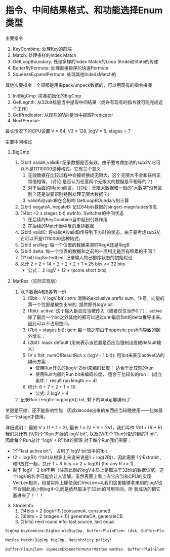 # 指令、中间结果格式、和功能选择Enum类型

主要指令
1. KeyCombine: 处理Key的前端
2. Match: 处理多样的Index Match
3. GetLoopBoundary: 处理多样的Index Match的Loop Stride和State的传递
4. ButterflyPermute: 处理直接排序的快速Permute
5. SqueezeExpandPermute: 处理其他IndedxMatch的

其他次要指令：全部都是用来pack/unpack数据的，可以用现有的指令拼凑
1. InitBigCmp: 拼凑初始化的BigCmp
2. GetLegnth: 从32bit标量当中提取中间结果（或许有现有的指令就可能完成这个工作）
3. GetPredicator: 从现在的V向量当中提取Predicator
4. NextPermue: 

最长情况下的CPU设置
V = 64, V2 = 128, logV = 6, stages = 7

主要中间格式
1. BigCmp
    1. (2bit) validA,validB: 纪录数据是否有效。由于要考虑加法的sub2V,它可以不是11110000这种格式。它有三个意义：
        1. 无效数据在比较过程中会被转换成无限大，这个无限大不会和任何正常值相等。（讨论:是否认为任意两个无限大的数据是不相等的？)
        2. 对于后面的Match而言。（讨论：无限大数据和一般的“大数字”没有区别？还是说要识别特别处理无限大数据？）
        3. validA和validB在会影响 GetLoopBOundary的计算
    2. (2bit) negateA, negateB: 记忆64bits数据的singed-magnitudes信息
    3. (14bit =2 x stages bit) swInfo: Switcher的中间状态
        1. 在后续的KeyCombine当中起到引导作用
        2. 在后续的Match当中反向重排数据
    4. (2bit) validC: 将validA/validB传导到下方时的状态。由于要考虑sub2V, 它可以不是11110000这种格式。
    5. (2bit) srcReg: 每一个位置的数据来源时RegA还是RegB
    6. (2bit) delta: 每一个位置的数据和之前的一项相比是否有积累的不同？
    7. (1? bit) logSortedLen: 记录输入的已排序状态的初始假设 
    7. 总计 2 + 2 + 14 + 2 + 2 + 2 + 1 = 25 bits <= 32 bits
        + 公式： 2 logV + 12 + (some short bits)

2. MatRes（实际实现版）
    1. 以下数据A和B各有一份
        1. (6bit = V logV bit): ann: 消除的exclusive prefix sum。注意，向量的第一个位置是被空出来的. 提供额外logV bit
        2. (1bit): acitve: 这个输入是否应当被传入（或者仅仅当作0？），active除了最后一个bit之外其他的都可以通过ann最后1bit的delta推导出来。因此可以不占用空间。
        3. (7bit = stages bit): gen: 每一项之前由于opposite push而导致的额外增长： 
        4. (2bit): mask default (用来表示该位置是否应当强制设置成default输入)
        5. (V x 1bit, numOfResultRun x (logV - 1 bit)): 用1bit来表示activeCA的编码方案
            + 使用Run开头的(logV-2)bit来编码长度： 适合于比较短的run
            + 使用Run内部的Run bit来编码长度， 适合于比较长的run： (成立条件： result run length >= 4) 
        6. 统计: 6 + 7 + 2 + 1 = 16 
            + 公式: 2 logV + 4
    2. 记录Run Length: log(log(V)) bit, 剩下的4bit足够编码了

关键是压缩、还不能影响性能：因此decode出来的东西应当较晚使用——比如最后一个stage才使用。

详细说明： 最短 V x (1 + 1 = 2), 最长 1 x (V + V = 2V)，我们写作 V/R x (R + R)
我们总计有 (V/R)个“Run 开始的 logV bit”, 以及(V/R)个“Run分配的到的R bit”，因此每个Run总计 “logV + R” bit的资源
对于每个Run我们需要：
+ 1个“last active bit”， 占用了 logV bit当中的1bit.
+ (2 + log(R)) 个bit(从根源上来说来说是1 + log(2R))，因此需要 1个Extrabit , 和R放在一起，总计 1 + R bits >= 2 + log(R)  (for any R >= 1)
+ 剩下 logV - 2 bit不用（注意此刻的logV本质上是取决于32bit的数据位宽，这个logV的名字可能会让人误解。虽然表面上看上去它应当和CPU的实现VecLen相关，但是实际上即使我们VecLen=4,我们这里能够拿来用的logV也不会因此减小倒log4=2,而是依然取决于32bit的可用空间。所
我成功的把它塞进来了！！！


3. StrideInfo
    1. (14bits = 2 (logV+1) )consumeA, consumeB 
    2. (16bits = 2 (stages + 1)) generateCA, generateCB
    3. (2bits) next round info: last source, last equal



``` cpp
BigCmp KeyCombine(BigCmp oldBigCmp, Buffer<PlainElem> idxA, Buffer<PlainElem> idxB, EnumCompareMethod method, bool needMakeDelta);

MatRes Match(BigCmp bigCmp, MatchPolicy policy)

Buffer<PlainElem> SqueezeExpandPermute(MatRes matRes, Buffer<PlainElem> source, EnumPart part)

```
